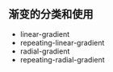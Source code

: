 ## 渐变的分类和使用

+ linear-gradient
+ repeating-linear-gradient
+ radial-gradient
+ repeating-radial-gradient